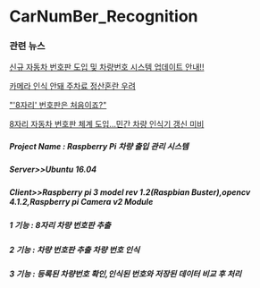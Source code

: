 # CarNumBer_Recognition


### 관련 뉴스
[신규 자동차 번호판 도입 및 차량번호 시스템 업데이트 안내!!](http://www.gangnam.go.kr/board/article/1971/view.do?mid=FM0501&schArticle=ARTICLE_01)

[카메라 인식 안돼 주차료 정산혼란 우려](https://www.yna.co.kr/view/AKR20190826065400003)

["'8자리' 번호판은 처음이죠?"](https://post.naver.com/viewer/postView.nhn?volumeNo=23081769&memberNo=38212397)

[8자리 자동차 번호판 체계 도입…민간 차량 인식기 갱신 미비](https://www.cbnews.co.kr/news/articleView.html?idxno=10498)


##### Project Name : Raspberry Pi 차량 출입 관리 시스템

##### Server>>Ubuntu 16.04

##### Client>>Raspberry pi 3 model rev 1.2(Raspbian Buster),opencv 4.1.2,Raspberry pi Camera v2 Module

##### 1 기능 : 8자리 차량 번호판 추출

##### 2 기능 : 차량 번호판 추출 차량 번호 인식 

##### 3 기능 : 등록된 차량번호 확인,인식된 번호와 저장된 데이터 비교 후 처리
